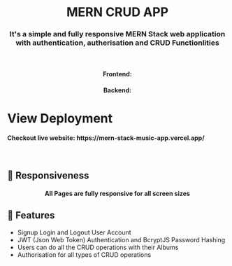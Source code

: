 <h1 align="center">MERN CRUD APP</h1>

<h3 align="center">It's a simple and fully responsive MERN Stack web application with authentication, autherisation and CRUD Functionlities </h3>

<br />


<h4 align="center">Frontend:</h4>



<h4 align="center">Backend:</h4>






<h1>View Deployment</h1>
</hr>
<h4>Checkout live website: https://mern-stack-music-app.vercel.app/</h4>
</hr>




<br />

## 🚀 Responsiveness

<h4 align="center">All Pages are fully responsive for all screen sizes</h4>





## 🚀 Features
- Signup Login and Logout User Account
- JWT (Json Web Token) Authentication and BcryptJS Password Hashing 
- Users can do all the CRUD operations with their Albums 
- Authorisation for all types of CRUD operations


